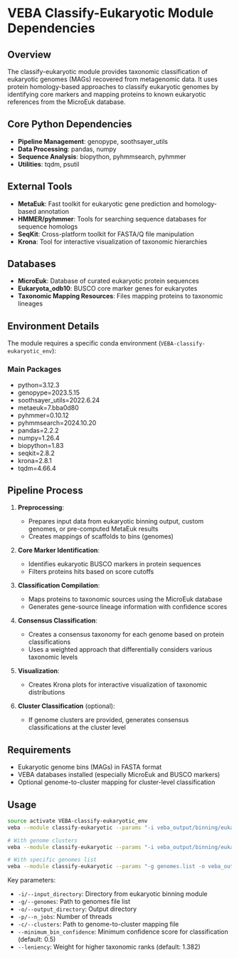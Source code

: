 # VEBA Classify-Eukaryotic Module Dependencies

## Overview
The classify-eukaryotic module provides taxonomic classification of eukaryotic genomes (MAGs) recovered from metagenomic data. It uses protein homology-based approaches to classify eukaryotic genomes by identifying core markers and mapping proteins to known eukaryotic references from the MicroEuk database.

## Core Python Dependencies
- **Pipeline Management**: genopype, soothsayer_utils
- **Data Processing**: pandas, numpy
- **Sequence Analysis**: biopython, pyhmmsearch, pyhmmer
- **Utilities**: tqdm, psutil

## External Tools
- **MetaEuk**: Fast toolkit for eukaryotic gene prediction and homology-based annotation
- **HMMER/pyhmmer**: Tools for searching sequence databases for sequence homologs
- **SeqKit**: Cross-platform toolkit for FASTA/Q file manipulation
- **Krona**: Tool for interactive visualization of taxonomic hierarchies

## Databases
- **MicroEuk**: Database of curated eukaryotic protein sequences
- **Eukaryota_odb10**: BUSCO core marker genes for eukaryotes
- **Taxonomic Mapping Resources**: Files mapping proteins to taxonomic lineages

## Environment Details
The module requires a specific conda environment (`VEBA-classify-eukaryotic_env`):

### Main Packages
- python=3.12.3
- genopype=2023.5.15
- soothsayer_utils=2022.6.24
- metaeuk=7.bba0d80
- pyhmmer=0.10.12
- pyhmmsearch=2024.10.20
- pandas=2.2.2
- numpy=1.26.4
- biopython=1.83
- seqkit=2.8.2
- krona=2.8.1
- tqdm=4.66.4

## Pipeline Process
1. **Preprocessing**: 
   - Prepares input data from eukaryotic binning output, custom genomes, or pre-computed MetaEuk results
   - Creates mappings of scaffolds to bins (genomes)

2. **Core Marker Identification**:
   - Identifies eukaryotic BUSCO markers in protein sequences
   - Filters proteins hits based on score cutoffs

3. **Classification Compilation**:
   - Maps proteins to taxonomic sources using the MicroEuk database
   - Generates gene-source lineage information with confidence scores

4. **Consensus Classification**:
   - Creates a consensus taxonomy for each genome based on protein classifications
   - Uses a weighted approach that differentially considers various taxonomic levels

5. **Visualization**:
   - Creates Krona plots for interactive visualization of taxonomic distributions

6. **Cluster Classification** (optional):
   - If genome clusters are provided, generates consensus classifications at the cluster level

## Requirements
- Eukaryotic genome bins (MAGs) in FASTA format
- VEBA databases installed (especially MicroEuk and BUSCO markers)
- Optional genome-to-cluster mapping for cluster-level classification

## Usage
```bash
source activate VEBA-classify-eukaryotic_env
veba --module classify-eukaryotic --params "-i veba_output/binning/eukaryotic/ -o veba_output/classify/eukaryotic -p 4"

# With genome clusters
veba --module classify-eukaryotic --params "-i veba_output/binning/eukaryotic/ -c veba_output/cluster/output/global/mags_to_slcs.tsv -o veba_output/classify/eukaryotic -p 4"

# With specific genomes list
veba --module classify-eukaryotic --params "-g genomes.list -o veba_output/classify/eukaryotic -p 4 --minimum_bin_confidence 0.2"
```

Key parameters:
- `-i/--input_directory`: Directory from eukaryotic binning module
- `-g/--genomes`: Path to genomes file list
- `-o/--output_directory`: Output directory
- `-p/--n_jobs`: Number of threads
- `-c/--clusters`: Path to genome-to-cluster mapping file
- `--minimum_bin_confidence`: Minimum confidence score for classification (default: 0.5)
- `--leniency`: Weight for higher taxonomic ranks (default: 1.382)
